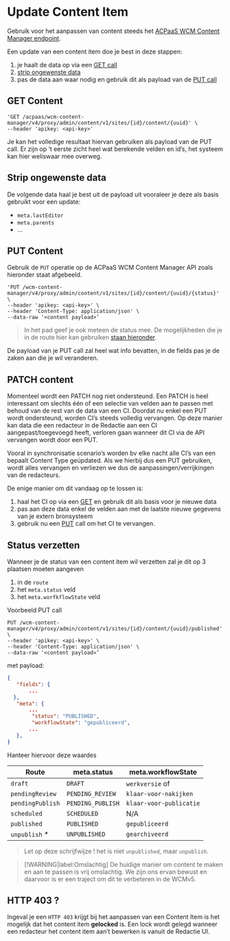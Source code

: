 # Update Content Item

Gebruik voor het aanpassen van content steeds het [ACPaaS WCM Content Manager endpoint](/wcmv4/content/endpoint-content-manager).

Een update van een content item doe je best in deze stappen:
  1. je haalt de data op via een [GET call](/wcmv4/content/content-write-update?id=get-content)
  2. [strip ongewenste data](/wcmv4/content/content-write-update?id=strip-ongewenste-data)
  3. pas de data aan waar nodig en gebruik dit als payload van de [PUT call](/wcmv4/content/content-write-update?id=put-content) 

## GET Content
```shell
'GET /acpaas/wcm-content-manager/v4/proxy/admin/content/v1/sites/{id}/content/{uuid}' \
--header 'apikey: <api-key>'
```

Je kan het volledige resultaat hiervan gebruiken als payload van de PUT call. Er zijn op ‘t eerste zicht heel wat berekende velden en id’s, het systeem kan hier weliswaar mee overweg.

## Strip ongewenste data
De volgende data haal je best uit de payload uit vooraleer je deze als basis gebruikt voor een update: 
* `meta.lastEditor`
* `meta.parents`
* …

## PUT Content
Gebruik de `PUT` operatie op de ACPaaS WCM Content Manager API zoals hieronder staat afgebeeld.
```shell
'PUT /wcm-content-manager/v4/proxy/admin/content/v1/sites/{id}/content/{uuid}/{status}' \
--header 'apikey: <api-key>' \
--header 'Content-Type: application/json' \
--data-raw '<content payload>’
```

> In het pad geef je ook meteen de status mee. De mogelijkheden die je in de route hier kan gebruiken [staan hieronder](/wcmv4/content/content-write-update?id=status-verzetten).

De payload van je PUT call zal heel wat info bevatten, in de fields pas je de zaken aan die je wil veranderen.

## PATCH content
Momenteel wordt een PATCH nog niet ondersteund. Een PATCH is heel interessant om slechts één of een selectie van velden aan te passen met behoud van de rest van de data van een CI. Doordat nu enkel een PUT wordt ondersteund, worden CI’s steeds volledig vervangen. Op deze manier kan data die een redacteur in de Redactie aan een CI aangepast/toegevoegd heeft, verloren gaan wanneer dit CI via de API vervangen wordt door een PUT. 

Vooral in synchronisatie scenario’s worden bv elke nacht alle CI’s van een bepaalt Content Type geüpdated. Als we hierbij dus een PUT gebruiken, wordt alles vervangen en verliezen we dus de aanpassingen/verrijkingen van de redacteurs. 

De enige manier om dit vandaag op te lossen is:
1. haal het CI op via een [GET](/wcmv4/content/content-write-update?id=get-content) en gebruik dit als basis voor je nieuwe data
2. pas aan deze data enkel de velden aan met de laatste nieuwe gegevens van je extern bronsysteem
3. gebruik nu een [PUT](/wcmv4/content/content-write-update?id=put-content) call om het CI te vervangen.

## Status verzetten
Wanneer je de status van een content item wil verzetten zal je dit op 3 plaatsen moeten aangeven
1. in de `route`
2. het `meta.status` veld
3. het `meta.worfkflowState` veld

Voorbeeld PUT call

```shell
PUT /wcm-content-manager/v4/proxy/admin/content/v1/sites/{id}/content/{uuid}/published' \
--header 'apikey: <api-key>' \
--header 'Content-Type: application/json' \
--data-raw '<content payload>’
```

met payload:
```json
{
   "fields": {
       ...
  },
   "meta": {
       ...
        "status": "PUBLISHED",
        "workflowState": "gepubliceerd",
       ...
   },
}
```

Hanteer hiervoor deze waardes

| Route            | meta.status       | meta.workflowState                           |
|------------------|-------------------|----------------------------------------------|
| `draft`          | `DRAFT`           | `werkversie` of <alle eigen gemaakte states> |
| `pendingReview`  | `PENDING_REVIEW`  | `klaar-voor-nakijken`                        |
| `pendingPublish` | `PENDING_PUBLISH` | `klaar-voor-publicatie`                      |
| `scheduled`      | `SCHEDULED`       | N/A                                          |
| `published`      | `PUBLISHED`       | `gepubliceerd`                               |
| `unpublish` *    | `UNPUBLISHED`     | `gearchiveerd`                               |


> Let op deze schrijfwijze ! het is niet `unpublished`, maar `unpublish`.

> [!WARNING|label:Omslachtig]
> De huidige manier om content te maken en aan te passen is vrij omslachtig. We zijn ons ervan bewust en daarvoor is er een traject om dit te verbeteren in de WCMv5. 


## HTTP 403 ?
Ingeval je een `HTTP 403` krijgt bij het aanpassen van een Content Item is het mogelijk dat het content item **gelocked** is. Een lock wordt gelegd wanneer een redacteur het content item aan’t bewerken is vanuit de Redactie UI.
